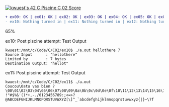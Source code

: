 [![kwuest's 42 C Piscine C 02 Score](https://badge42.vercel.app/api/v2/clb55h6z600300fkzy9cemaa4/project/2906558)](https://github.com/JaeSeoKim/badge42)
```diff
+ ex00: OK | ex01: OK | ex02: OK | ex03: OK | ex04: OK | ex05: OK | ex06: OK | ex07: OK | ex08: OK | ex09: OK | 
- ex10: Nothing turned in | ex11: Nothing turned in | ex12: Nothing turned in
```
65%

ex10: Post piscine attempt: Test Output
```
kwuest:/mnt/c/Code/C/C02/ex10$ ./a.out hellothere 7
Source Input      : "hellothere"
Limited by        : 7 bytes
Destination Output: "hellot"
```

ex11: Post piscine attempt: Test Output
```
kwuest:/mnt/c/Code/C/C02/ex11$ ./a.out
Coucou\0atu vas bien ?
\00\01\02\03\04\05\06\07\08\09\0a\0b\0c\0d\0e\0f\10\11\12\13\14\15\16\17\18\19\1a\1b\1c\1d\1e\1f !"#$%&'()*+,-./0123456789:;<=>?@ABCDEFGHIJKLMNOPQRSTUVWXYZ[\]^_`abcdefghijklmnopqrstuvwxyz{|}~\7f
```
